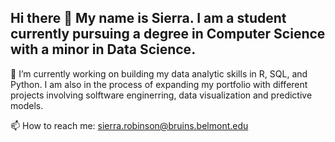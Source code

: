 ## Hi there 👋 My name is Sierra. I am a student currently pursuing a degree in Computer Science with a minor in Data Science. 

 🔭 I’m currently working on building my data analytic skills in R, SQL, and Python. I am also in the process of expanding my portfolio with different projects involving solftware enginerring, data visualization and predictive models. 
 
 📫 How to reach me: sierra.robinson@bruins.belmont.edu

<!--
**sRobinson1209/sRobinson1209** is a ✨ _special_ ✨ repository because its `README.md` (this file) appears on your GitHub profile.

Here are some ideas to get you started:


- 🌱 I’m currently learning ...
- 👯 I’m looking to collaborate on ...
- 🤔 I’m looking for help with ...
- 💬 Ask me about ...
- 😄 Pronouns: ...
- ⚡ Fun fact: ...
-->
